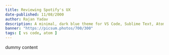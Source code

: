 ```yaml
---
title: Reviewing Spotify's UX
date-published: 11/08/2000
author: Rajan Yadav
description: A minimal, dark blue theme for VS Code, Sublime Text, Atom, iTerm, and more. Available on Visual Studio Marketplace, Package Control, Atom Package Manager, and npm.
banner: "https://picsum.photos/700/300"
tags: [ vs code, atom ]
---
```


dummy content